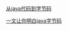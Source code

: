 [从java代码到字节码](http://www.importnew.com/13107.html)

[一文让你明白java字节码](https://www.jianshu.com/p/252f381a6bc4)

